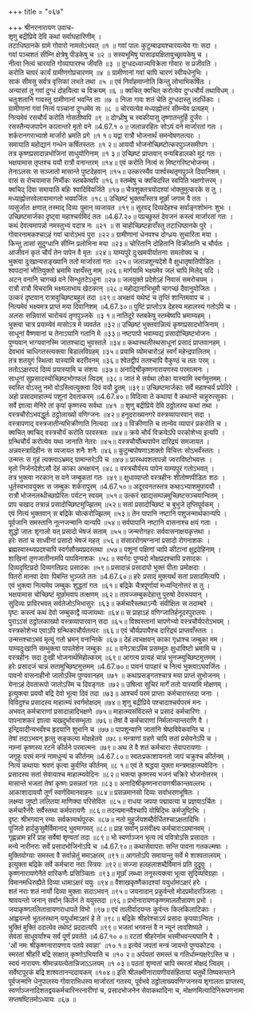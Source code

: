 +++
title = "०६७"

+++
श्रीनरनारायण उवाच-  
शृणु बद्रीप्रिये देवि कथां सर्वाघहारिणीम् ।  
तटाधिष्ठानके ग्रामे गोवारो नामतोऽभवत् ॥१ ॥
गवां पालः कुटुम्बाढ्यश्चारयत्येव गाः सदा ।  
गवां पञ्चशतं सीम्नि क्षेत्रेषु पीडकेषु च ॥२ ॥
सस्यभूमिषु घासाढ्यक्षितावुच्छ्रायकेषु च ।  
नीत्वा नित्यं चारयति गोव्यापारश्च जीवति ॥३ ॥
दुग्धदध्याज्यविक्रेता गोवारः स प्रजीवति ।  
करोति चापरं कार्यं ग्रामीणगोप्रचारणम् ॥४ ॥
ग्रामीणानां गवां चापि चारणं स्वीयधेनुभिः ।  
साकं सीमसु सर्वत्र वृत्तिकां लभते तथा ॥५ ॥
एवं निर्वाहमाप्नोति किन्तु लोभाभिकर्षितः ।  
अन्यासां तु गवां दुग्धं दोहयित्वा च विक्रयम् ॥६ ॥
क्वचित् क्वचित् करोत्येव दुग्धचौर्यं तथाविधम् ।  
चतुःशतानि गावस्तु ग्रामीणानां भवन्ति ताः ॥७ ॥
निजा गावः शतं चेति दुग्धदास्तु तदर्धिकाः ।  
ग्रामीणानां गवां नित्यं पञ्चानां दुग्धमेव सः ॥८ ॥
चोरयत्येव मध्याह्नोत्तरं सीम्न्येव प्रत्यहम् ।  
नित्यमेवं रसचौर्यं करोति गोसतीष्वपि ॥९ ॥
दोग्ध्रीषु च स्वकीयासु तृष्णातन्तुर्हि दुर्जरः ।  
रसस्तैन्यजपापेन कालान्तरे मृतो वने ॥4.67.१ ०॥
जलान्नरहितः सोऽयं वने मार्जारतां गतः ।  
शर्करानगराभ्याशे मार्जारो भ्रमति प्रगे ॥१ १॥
यद्वा रात्रौ भोजनार्थं समन्वेषणतत्परः ।  
समायाति महोद्यानं गन्धेन कर्षितस्ततः ॥१ २॥
आययौ भोजनोच्छिष्टोत्करपुञ्जसमीपगः ।  
तत्र कृष्णप्रसादान्नभोजिनां साधुयोगिनाम् ॥१ ३॥
उच्छिष्टं प्राप्तवान् वन्यबिडालको मुदं गतः ।  
भक्षयामास तृप्तश्च ययौ रात्रौ वनान्तरम् ॥१४॥
एवं करोति नित्यं स मिष्टगरिष्टभोजनम् ।  
तेनाऽलसः स सञ्जातो मासान्ते पुष्टदेहवान् ॥१५॥
उत्करस्यैव पार्श्वस्थतृणपुञ्जे दिवानिशम् ।  
वासं स रोचयामास निर्भीकः स्तबकेष्वपि ॥१६॥
स्तम्बेषु च क्वचिदस्ति स्वपिति भक्षणोत्तरम् ।  
क्वचिद् दिवा समायाति बहिः श्वादिविवर्जिते ॥१७॥
चैत्रशुक्लत्रयोदश्यां भोक्तुमुत्करके स तु ।  
मध्याह्नोत्तरवेलायामागतो भयवर्जितः ॥१८॥
उच्छिष्टं भुक्तवाँस्तत्र मूर्छां जगाम वै ततः ।  
व्यसुर्जातः क्षणात् तस्माद् दिव्यः पुमान् व्यजायत ॥१९॥
सुरवद् दिव्यदेहश्च सर्वाङ्गशोभनः शुभः ।  
उच्छिष्टमार्जका दृष्ट्वा महाश्चर्यमिदं ततः ॥4.67.२०॥
पप्रच्छुस्तं देवजनं कस्त्वं मार्जारतां गतः ।  
कथं देवत्वमापन्नो नमस्तुभ्यं वदात्र नः ॥२१ ॥
स चाहोच्छिष्टहाराँस्तु तटाधिष्ठानके पुरे ।  
गोवारनामकश्चाऽहं गवां चारोऽभवं पुरा ॥२२॥
ग्रामीणानां धेनवश्च दोग्ध्रयः सुचारिता मया ।  
किन्तु तासां सुदुग्धानि सीम्नि प्रलोभिना मया ॥२३॥
चोरितानि दोहितानि विक्रीतानि च चौर्यतः ।  
आजीवनं कृतं चौर्यं तेन पापेन वै मृतः ॥२४॥
याम्यपुरे दुःखमयीर्यातनाः समलोक्य च ।  
भुक्त्वा दुःखान्यसङ्ख्यानि ततो मार्जारतां गतः ॥२५॥
जलान्नशून्यदेशे वै क्षुधातृषातिपीडितः ।  
श्वपदानां भौतियुक्तो भ्रमामि रक्षयँस्तु माम् ॥२६॥
मार्गयामि भक्ष्यमेव जलं चापि मिलेद् यदि ।  
अटन् वनानि चागच्छं वने सिन्धुतटेऽधुना ॥२७॥
जलयुक्ते प्रदेशेऽहं निवासं समरोचयम् ।  
रात्रौ रात्रौ विचरामि भक्ष्यलाभाय खेटकान् ॥२८॥
महोद्यानाभिभूमौ चागच्छं दैवानुयोजितः ।  
उत्करं दृष्टवान् रात्रावुच्छिष्टबहुलं तदा ॥२९॥
अभक्षयं यथेष्टं च तृप्तिं शान्तिमवाप च ।  
नित्यमेवं भक्ष्यमत्र प्राप्तं मया दिवानिशम् ॥4.67.३०॥
पुष्टिं प्राप्तोऽत्र देहस्य महालस्यं गतोऽपि च ।  
अलसः सन्निवासं चारोचयं तृणपुञ्जके ॥३ १॥
नातिदूरे स्तबकेषु स्तम्बेष्वपि भ्रमाम्यहम् ।  
भुक्त्वा चात्र प्रयाम्येवं मासोऽत्र मे व्यवर्तत ॥३२॥
उच्छिष्टं भुक्तवान्नित्यं कृष्णप्रसादभोजिनाम् ।  
साधूनां वैष्णवानां च तेनाऽघानि गतानि मे ॥३३॥
नष्टपापो भवाम्यद्य प्रसादोच्छिष्टभोजनः ।  
पुण्यवान् भाग्यवानस्मि जातश्चाद्य भुवस्तले ॥३४॥
कथास्थलीस्थसाधूनां प्रसादं प्राप्तवानहम् ।  
देवभावं चाधिगतस्त्यक्त्वा बिडालविग्रहम् ॥३५॥
प्रयामि व्योमचारोऽहं स्वर्गं महेन्द्रपालितम् ।  
तत्र शतयुगं स्थित्वा यास्यामि बदरीवनम् ॥३६॥
श्वेतद्वीपं ततश्चापि वैकुण्ठं च ततः परम् ।  
ततोऽऽक्षरपदं दिव्यं प्रयास्यामि च संशयः ॥३७॥
अनादिश्रीकृष्णनारायणस्य परमात्मनः ।  
साधूनां सुप्रसादस्योच्छिष्टभोगफलं त्विदम् ॥३८॥
जातं मे सर्वथा लोका यास्यामि स्वर्गमुत्तमम् ।  
स्वस्ति वोऽस्तु नमो वोऽस्त्वित्युक्त्वा दिवं ययौ द्रुतम् ॥३९॥
उच्छिष्टमार्जकाः सर्वे महाश्चर्यं प्रपेदिरे ।  
अहो प्रसादमाहात्म्यं पशूनां देवताकरम् ॥4.67.४०॥
विदित्वा ते कथायां वै कथान्ते चाहुरुत्सुकाः ।  
सर्वे ज्ञात्वा मेनिरे तां कृपां कृष्णस्य सर्वथा ॥४१ ॥
शृणु बद्रीप्रिये देवि ठठ्ठोलस्य कथां तथा ।  
वस्त्रचौरोऽभवद्धूर्तः ठट्ठोलाख्यो वणिग्जनः ॥४२॥
हनूदराख्यनगरे वस्त्रव्यापारवान् सदा ।  
वस्त्रापणाद् वस्त्रजातीन्यभिक्रीणाति नित्यदा ॥४३॥
विक्रीणाति च तान्येव व्यापारं प्रकरोति च ।  
क्वचित् क्वचिद् वस्त्रचौर्यं करोति परवस्त्रतः ॥४४॥
क्रये चौर्यं विक्रयेऽपि परकोशेभ्य इत्यपि ।  
ग्रन्थिचौर्यं करोत्येव यथा जानाति नेतरः ॥४५॥
वस्त्रचौर्योत्थपापेन दारिद्र्यं समजायत ।  
अन्नवस्त्रादिहीनः स व्यजायत शनैः शनैः ॥४६॥
कुटुम्बपोषणाऽशक्तो विचित्तः सोऽभवँस्ततः ।  
उन्मत्तः स गृहं त्यक्त्वाऽभ्रमद् ग्रामान्तरेऽपि च ॥४७॥
प्रारब्धवशतापन्नो ज्वराविष्टोभवत्तः ।  
मृतो निर्जनदेशेऽसौ देहं काका अभक्षयन् ॥४८॥
वस्त्रचौर्यस्य पापेन याम्यपुरं गतोऽभवत् ।  
तत्र भुक्त्वा नरकान् स वने जम्बुकतां गतः ॥४९॥
क्षुधाव्याप्तो वस्त्रहीनः शीतोष्णपीडितः शठः ।  
धूर्तस्वभावयुक्तः स जम्बुकः शर्करापुरम् ॥4.67.५०॥
अदूरवनतस्तत्र कथाऽभ्याशमुपाययौ ।  
रात्रौ भोजनलब्धीच्छाप्रेरितः पर्यटन् स्वयम् ॥५१॥
उत्करं खाद्यसम्पन्नमुच्छिष्टसञ्चयान्वितम् ।  
प्राप चखाद तत्रान्नं प्रसादोच्छिष्टमुज्झितम् ॥५२॥
सतां प्रसादोच्छिष्टं च बुभुजे तृप्तिपूर्वकम् ।  
एवं नित्यं भुक्तवान् स बद्रिके चोत्करोज्झितम् ॥५३॥
तेन पापानि नष्टानि पशुजन्मार्थकान्यपि ।  
पूर्वजानि समस्तानि नूत्नजन्मानि यान्यपि ॥५४॥
सर्वपापानि नष्टानि वासनाश्च क्षयं गताः ।  
शुद्धो जातः शृगालो यत् प्रसादो भेषजं सताम् ॥५५॥
जन्मरोगहरः सर्ववासनाक्षयकृत्तथा ।  
हरेः सतां च साध्वीनां प्रसादो भेषजं महत् ॥५६॥
संसाररोगमग्नानां प्रसादो रोगनाशकः ।  
ब्रह्मस्वास्थ्यप्रदश्चापि स्वर्गसौख्यप्रदस्तथा ॥५७॥
पशूनां पक्षिणां चापि कीटानां क्षुद्रदेहिनाम् ।  
शाखिनां तृणजातीनामपि पापविनाशकः ॥५८॥
स्वर्गदः पुण्यदो मोक्षप्रदश्चापि प्रसादकः ।  
दिव्यदृष्टिप्रदो दिव्यगतिप्रदः प्रसादकः ॥५९॥
प्रसादान्नं प्रसादापो भुक्तं पीताः प्रमोक्षदाः ।  
पितरो मानवा देवाः पिबन्ति भुञ्जते ततः ॥4.67.६०॥
हरेः प्रसादं मुक्त्यर्थं सतां प्रसादमित्यपि ।  
एवं भुक्त्वा नित्यमेव जम्बुकः शुद्धतां गतः ॥६१॥
बद्रिके चैत्रपूर्णायां मध्यन्दिनोत्तरं स तु ।  
भक्षयामास चोच्छिष्टं मूर्छामवाप तत्क्षणम् ॥६२॥
तावज्जम्बुकदेहात्तु पुरुषो देवरूपवान् ।  
सुदिव्यः प्राविरभवत् सर्वतेजोऽभिभासुरः ॥६३॥
कर्मचारैस्तथाऽन्यैः संवीक्षितः स तदाम्बरे ।  
पृष्टः कस्त्वं कथं देवो जम्बुकाद्वै व्यजायथाः ॥६४॥
स प्राहाऽहं वणिग्जातिर्हनूदरपुरालयः ।  
पुराऽऽसं ठट्ठोलकाख्यो वस्त्रव्यापारवान् सदा ॥६५॥
विश्वस्तानां चापणेभ्यो वस्त्रचौर्यपरोऽभवम् ।  
वस्त्रकोशेभ्य एवाऽपि ग्रन्थिकाचौर्यतत्परः ॥६६॥
एवं चौर्यप्रपापैश्च दारिद्र्यं प्राप्तवाँस्ततः ।  
उन्मत्तश्चाऽभवं मृत्युं गतो भ्रमन् वनान्तिके ॥६७॥
देहं त्वभक्षयन् काका गृध्राश्च जम्बुका मम ।  
याम्यदुःखानि सम्भुक्त्वा पापलेशेन जम्बुकः ॥८॥
वनेऽत्राऽस्मि प्रसम्भूतः क्षुधाविष्टो भ्रमामि च ।  
वस्त्रहीनः सदा दुःखी भोजनार्थमिहोत्करम् ॥६९॥
आगत्य प्रत्यहं चान्नं भुनज्म्युच्छिष्टमुत्तमम् ।  
हरेः प्रसादजं चान्नं सतामुच्छिष्टमुत्तमम् ॥4.67.७०॥
पावनं पापहारं च नित्यं भुक्त्वाऽघवर्जितः ।  
पावनो वासनाहीनो जातोऽस्मि पुण्यवानहम् ॥७१ ॥
कथाप्रसङ्गतश्चात्र मया प्राप्तं सुभोजनम् ।  
येनाऽहं देवतारूपो जातोऽस्मि च दिवङ्गतः ॥७२॥
उषित्वा सुचिरं मार्गे ततो यास्यामि मोक्षणम् ।  
इत्युक्त्वा प्रययौ बद्रि देवो भूत्वा दिवं तदा ॥७३॥
आश्चर्यं परमं प्राप्ताः कर्मचारास्तदा जनाः ।  
विविदुश्च प्रसादस्य माहात्म्यं स्वर्गमोक्षदम् ॥७४॥
शृणु बद्रीप्रिये पश्चादाश्चर्यपरमं मनः ।  
अभवत् कर्मचाराणां प्रसादान्नादिभक्षणे ॥७५॥
माहात्म्यसंविदस्ते च प्रसादं कर्मचारिणः ।  
पापनाशकरं ज्ञात्वा चखदुर्भावसम्भृताः ॥७६॥
तेषां वै कर्मचाराणां निर्मलान्यान्तराणि वै ।  
इन्द्रियादीन्यभवँश्च हृदयानि शुभानि च ॥७७॥
पापशून्यानि जातानि श्रेष्ठविवेकवन्ति च ।  
तेषां तदाऽभवन् हृत्सु सङ्कल्पा मोक्षहेतवे ॥७८॥
मन्त्राणां ग्रहणे चापि सतां प्रसेवनेऽपि च ।  
नाम्नां कृष्णस्य रटने कीर्तने परमात्मनः ॥७९॥
अथ ते वै शतं कर्मचाराः सेवापरायणाः ।  
जगृहुः परमं मन्त्रं नामधुन्यं च कीर्तनम् ॥4.67.८०॥
स्वतःप्रकाशायनतो जापं चक्रुश्च कीर्तनम् ।  
नित्यं कथायाः श्रवणं कृत्वा कुर्वन्ति कीर्तनम् ॥८ १॥
एवं ते श्रद्धया युक्ता मन्त्रमाहात्म्यवेदिनः ।  
प्रसादस्य सतां सेवायाश्च माहात्म्यवेदिनः ॥८२॥
भक्त्या कृष्णस्य भजनं चक्रिरे भोजनोत्तरम् ।  
मासान्ते भजतां तेषां कृष्णः प्रसन्नतां गतः ॥८३॥
अनादिश्रीकृष्णनारायणश्रीकान्तवल्लभः ।  
आकाशादाययौ तूर्णं स्वर्णविमानवाहनः ॥८४॥
प्रसन्नमानसो दिव्यः सर्वाभरणभूषितः ।  
लक्ष्म्या जुष्टो ललितया माणिक्या परिसेवितः ॥८५॥
राधया जपया पद्मावत्या च प्रज्ञयाऽर्चितः ।  
कर्मचारैर्नरैः सर्वैस्तथा कर्मपरायणैः ॥८६॥
तदन्यमानवैश्चापि योषिद्भिः कर्मजुष्टिभिः ।  
दृष्टः श्रीभगवान् रम्यः सर्वकामार्थपूरकः ॥८७॥
नतो मुहुर्जयशब्दैर्वर्धितश्चाऽक्षतादिभिः ।  
पूजितो हार्दकुसुमैर्विमानाद् भुवमागमत् ॥८८॥
प्राह सर्वान् प्रसंवीक्ष्य कर्मचाराऽग्रमानवम् ।  
गृह्णन्नाम हरिं प्राह सर्वेषां शृण्वतां तदा ॥८९॥
भो स्वर्णाञ्जन भृत्य त्वं पवित्रोऽसि प्रसादतः ।  
मन्ये नारीनराः सर्वे प्रसादभोजिनोऽपि च ॥4.67.९०॥
कथासेवापराः सन्ति पावना गतकल्मषाः ।  
मुक्तियोग्याः समस्ता वै सर्वान्नेतुं ममाऽक्षरम् ॥९१॥
आगतोऽपि समायान्तु सर्वे मे शाश्वतालयम् ।  
इत्युक्ता बद्रिके सर्वे कर्मचारा नराः स्त्रियः ॥९२॥
सज्जा हलहलाशब्दैर्विमानं प्रति दुद्रुवुः ।  
कृष्णनारायणेनैते वारिकणैः प्रसिञ्चिताः ॥९३॥
मूर्छां लब्ध्वा तनूस्त्यक्त्वा भूत्वा सुदिव्यविग्रहाः ।  
विमानमधिरुह्यैते दिव्या धामाऽक्षरं ययुः ॥९४॥
वैशाखकृष्णैकादश्यां ययुर्धामाऽक्षरं हरेः ।  
शतं नराः शतं नार्यो दिव्या मुक्ताः सदाऽभवन् ॥९५॥
जयनादान् प्रकुर्वन्तो मोदप्रमोदरञ्जिताः ।  
श्रावयन्तो जनान् सर्वान् किर्तनं ते ययुस्तदा ॥९६॥
प्रभोनारायणकृष्णमालतौन्रायण प्रभो ।  
जयाकृष्णललितान्रायणराधापते विभो ॥९७॥
एवं तालीर्वादयन्तः कुर्वन्तः किलकिलाटिकाः ।  
आह्वयन्तो भूतलस्थान् ययुर्धामाऽक्षरं हे ते ॥९८॥
बद्रिके श्रीहरेश्चाऽयं प्रसादः कृपयाऽन्वितः ।  
भुक्तिं मुक्तिं ददात्येव तथेष्टं प्रददात्यपि ॥९९॥
भजतां भगवन्तं वै न न्यूनं त्ववशिष्यते ।  
सेवतां साधूवर्यांश्च सर्वं पूर्णं प्रवर्तते ॥4.67.१० ०॥
रटतां श्रीहरेर्नाम भस्मीभवन्त्यघानि वै ।  
'ओं नमः श्रीकृष्णनारायणाय पतये स्वाहा' ॥१० १॥
इत्येवं जपतां मन्त्रं जायन्ते पुण्यकोटयः ।  
स्मरतां श्रीहरिं बद्रि साक्षात् कृष्णोऽभियाति च ॥१० २॥
अर्पयतां समस्तं च गतिर्धाम्न्यक्षरेऽस्ति च ।  
स्वयं नारायणः श्रीमान्नयत्येतान्निजाऽऽलयम् ॥१ ०३॥
पठतां शृण्वतां चापि स्मरतां मोक्षदं त्विदम् ।  
सर्वेष्टपूरकं बद्रि शाश्वतानन्ददायकम् ॥१०४॥
इति श्रीलक्ष्मीनारायणीयसंहितायां चतुर्थे तिष्यसन्ताने पूर्वजन्मनि धेनुपालस्य गोवाराभिधस्य मार्जारतां गतस्य, पूर्वभवे ठट्ठोलाख्यवणिग्जनस्य शृगालता प्राप्तस्य,  
स्वर्णाञ्जनादिशतद्वयकर्मचारिनरनारीणां च, प्रसादभोजनेन सेवाकथादिना च, मोक्षणमित्यादिनिरूपणनामा सप्तषष्टितमोऽध्यायः ॥६७ ॥
    
    
